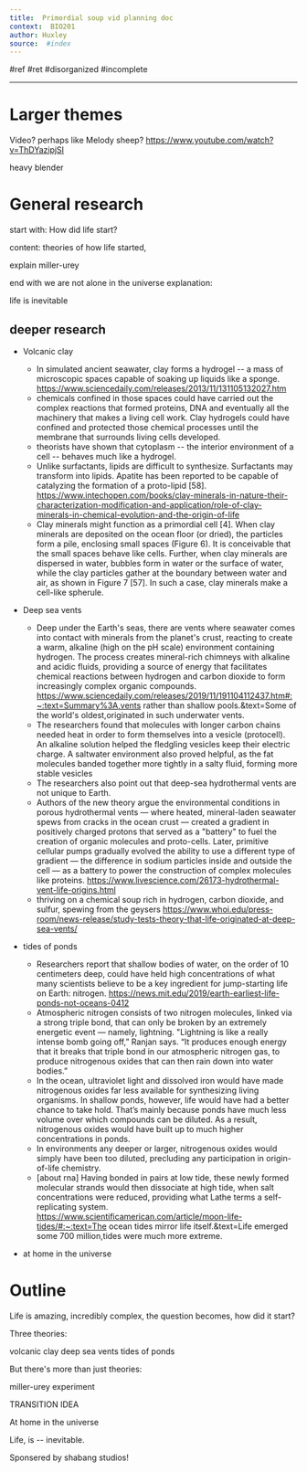 ```yaml
---
title:  Primordial soup vid planning doc 
context:  BIO201
author: Huxley 
source:  #index
---
```


#ref #ret 
#disorganized #incomplete

---

# Larger themes

Video? perhaps like Melody sheep? https://www.youtube.com/watch?v=ThDYazipjSI

heavy blender


# General research 


start with: How did life start? 

content: theories of how life started,

explain miller-urey

end with we are not alone in the universe explanation:


life is inevitable 


## deeper research 

- Volcanic clay 
	- In simulated ancient seawater, clay forms a hydrogel -- a mass of microscopic spaces capable of soaking up liquids like a sponge. https://www.sciencedaily.com/releases/2013/11/131105132027.htm
	- chemicals confined in those spaces could have carried out the complex reactions that formed proteins, DNA and eventually all the machinery that makes a living cell work. Clay hydrogels could have confined and protected those chemical processes until the membrane that surrounds living cells developed.
	-  theorists have shown that cytoplasm -- the interior environment of a cell -- behaves much like a hydrogel. 
	- Unlike surfactants, lipids are difficult to synthesize. Surfactants may transform into lipids. Apatite has been reported to be capable of catalyzing the formation of a proto-lipid [58]. https://www.intechopen.com/books/clay-minerals-in-nature-their-characterization-modification-and-application/role-of-clay-minerals-in-chemical-evolution-and-the-origin-of-life
	- Clay minerals might function as a primordial cell [4]. When clay minerals are deposited on the ocean floor (or dried), the particles form a pile, enclosing small spaces (Figure 6). It is conceivable that the small spaces behave like cells. Further, when clay minerals are dispersed in water, bubbles form in water or the surface of water, while the clay particles gather at the boundary between water and air, as shown in Figure 7 [57]. In such a case, clay minerals make a cell-like spherule.
	
- Deep sea vents 
	- Deep under the Earth's seas, there are vents where seawater comes into contact with minerals from the planet's crust, reacting to create a warm, alkaline (high on the pH scale) environment containing hydrogen. The process creates mineral-rich chimneys with alkaline and acidic fluids, providing a source of energy that facilitates chemical reactions between hydrogen and carbon dioxide to form increasingly complex organic compounds. https://www.sciencedaily.com/releases/2019/11/191104112437.htm#:~:text=Summary%3A,vents rather than shallow pools.&text=Some of the world's oldest,originated in such underwater vents.
	- The researchers found that molecules with longer carbon chains needed heat in order to form themselves into a vesicle (protocell). An alkaline solution helped the fledgling vesicles keep their electric charge. A saltwater environment also proved helpful, as the fat molecules banded together more tightly in a salty fluid, forming more stable vesicles
	- The researchers also point out that deep-sea hydrothermal vents are not unique to Earth.
	- Authors of the new theory argue the environmental conditions in porous hydrothermal vents — where heated, mineral-laden seawater spews from cracks in the ocean crust — created a gradient in positively charged protons that served as a "battery" to fuel the creation of organic molecules and proto-cells. Later, primitive cellular pumps gradually evolved the ability to use a different type of gradient — the difference in sodium particles inside and outside the cell — as a battery to power the construction of complex molecules like proteins. https://www.livescience.com/26173-hydrothermal-vent-life-origins.html
	- thriving on a chemical soup rich in hydrogen, carbon dioxide, and sulfur, spewing from the geysers https://www.whoi.edu/press-room/news-release/study-tests-theory-that-life-originated-at-deep-sea-vents/
	
- tides of ponds 
	- Researchers report that shallow bodies of water, on the order of 10 centimeters deep, could have held high concentrations of what many scientists believe to be a key ingredient for jump-starting life on Earth: nitrogen. https://news.mit.edu/2019/earth-earliest-life-ponds-not-oceans-0412
	- Atmospheric nitrogen consists of two nitrogen molecules, linked via a strong triple bond, that can only be broken by an extremely energetic event — namely, lightning.  "Lightning is like a really intense bomb going off,” Ranjan says. “It produces enough energy that it breaks that triple bond in our atmospheric nitrogen gas, to produce nitrogenous oxides that can then rain down into water bodies.”
	- In the ocean, ultraviolet light and dissolved iron would have made nitrogenous oxides far less available for synthesizing living organisms. In shallow ponds, however, life would have had a better chance to take hold. That’s mainly because ponds have much less volume over which compounds can be diluted. As a result, nitrogenous oxides would have built up to much higher concentrations in ponds.
	-  In environments any deeper or larger, nitrogenous oxides would simply have been too diluted, precluding any participation in origin-of-life chemistry. 
	- [about rna] Having bonded in pairs at low tide, these newly formed molecular strands would then dissociate at high tide, when salt concentrations were reduced, providing what Lathe terms a self-replicating system. https://www.scientificamerican.com/article/moon-life-tides/#:~:text=The ocean tides mirror life itself.&text=Life emerged some 700 million,tides were much more extreme.

- at home in the universe 








# Outline 


Life is amazing, incredibly complex, the question becomes, 
how did it start? 


Three theories: 

volcanic clay 
deep sea vents 
tides of ponds 


But there's more than just theories: 

miller-urey experiment 


TRANSITION IDEA 

At home in the universe 


Life, is -- inevitable. 



Sponsered by shabang studios! 



































